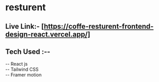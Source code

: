 # resturent

## Live Link:- [https://coffe-resturent-frontend-design-react.vercel.app/]

## Tech Used :--

-- React js <br/>
-- Tailwind CSS <br/>
-- Framer motion <br/>
